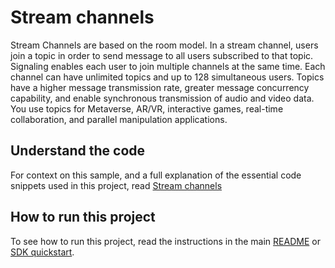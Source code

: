 # Stream channels

Stream Channels are based on the room model. In a stream channel, users join a topic in order to send message to all users subscribed to that topic. Signaling enables each user to join multiple channels at the same time. Each channel can have unlimited topics and up to 128 simultaneous users. Topics have a higher message transmission rate, greater message concurrency capability, and enable synchronous transmission of audio and video data. You use topics for Metaverse, AR/VR, interactive games, real-time collaboration, and parallel manipulation applications.

## Understand the code

For context on this sample, and a full explanation of the essential code snippets used in this project, read [Stream channels](https://docs-beta.agora.io/en/signaling/get-started/stream-channel?platform=linux-cpp)


## How to run this project

To see how to run this project, read the instructions in the main [README](../README.md) or [SDK quickstart](https://docs-beta.agora.io/en/signaling/get-started/get-started-sdk).

